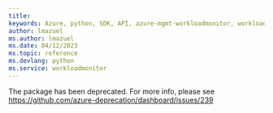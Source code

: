 ```yaml
---
title: 
keywords: Azure, python, SDK, API, azure-mgmt-workloadmonitor, workloadmonitor
author: lmazuel
ms.author: lmazuel
ms.date: 04/12/2023
ms.topic: reference
ms.devlang: python
ms.service: workloadmonitor
---
```

The package has been deprecated. For more info, please see https://github.com/azure-deprecation/dashboard/issues/239

